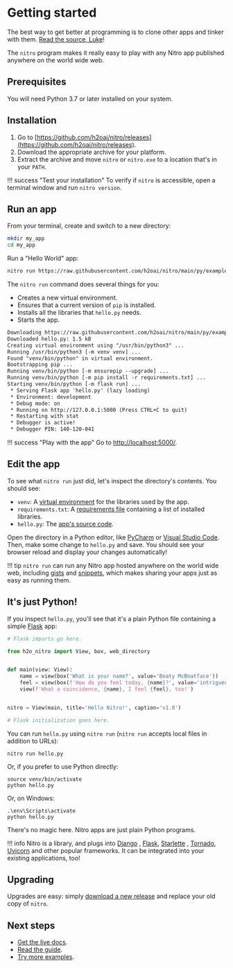 # Getting started

The best way to get better at programming is to clone other apps and tinker with them.
[Read the source, Luke](https://blog.codinghorror.com/learn-to-read-the-source-luke/)!

The `nitro` program makes it really easy to play with any Nitro app published anywhere on the world wide web.

## Prerequisites

You will need Python 3.7 or later installed on your system.

## Installation

1. Go to [https://github.com/h2oai/nitro/releases](https://github.com/h2oai/nitro/releases).
2. Download the appropriate archive for your platform.
3. Extract the archive and move `nitro` or `nitro.exe` to a location that's in your `PATH`.

!!! success "Test your installation"
    To verify if `nitro` is accessible, open a terminal window and run `nitro version`.

## Run an app

From your terminal, create and switch to a new directory:

```bash
mkdir my_app
cd my_app
```

Run a "Hello World" app:

```bash
nitro run https://raw.githubusercontent.com/h2oai/nitro/main/py/examples/hello.py
```

The `nitro run` command does several things for you:

- Creates a new virtual environment.
- Ensures that a current version of `pip` is installed.
- Installs all the libraries that `hello.py` needs.
- Starts the app.

```txt
Downloading https://raw.githubusercontent.com/h2oai/nitro/main/py/examples/hello.py
Downloaded hello.py: 1.5 kB
Creating virtual environment using "/usr/bin/python3" ...
Running /usr/bin/python3 [-m venv venv] ...
Found "venv/bin/python" in virtual environment.
Bootstrapping pip ...
Running venv/bin/python [-m ensurepip --upgrade] ...
Running venv/bin/python [-m pip install -r requirements.txt] ...
Starting venv/bin/python [-m flask run] ...
 * Serving Flask app 'hello.py' (lazy loading)
 * Environment: development
 * Debug mode: on
 * Running on http://127.0.0.1:5000 (Press CTRL+C to quit)
 * Restarting with stat
 * Debugger is active!
 * Debugger PIN: 140-120-041
```

!!! success "Play with the app"
    Go to [http://localhost:5000/](http://localhost:5000/).

## Edit the app

To see what `nitro run` just did, let's inspect the directory's contents. You should see:

- `venv`: A [virtual environment](https://docs.python.org/3/library/venv.html) for the libraries used by the app.
- `requirements.txt`: A [requirements file](https://pip.pypa.io/en/stable/user_guide/#requirements-files) containing a
  list of installed libraries.
- `hello.py`: The [app's source code](https://github.com/h2oai/nitro/blob/main/py/examples/hello.py).

Open the directory in a Python editor, like [PyCharm](https://www.jetbrains.com/pycharm/)
or [Visual Studio Code](https://code.visualstudio.com/). Then, make some change to `hello.py` and save. You should see 
your browser reload and display your changes automatically!

!!! tip
    `nitro run` can run any Nitro app hosted anywhere on the world wide web, including [gists](https://gist.github.com/) 
    and [snippets](https://gitlab.com/explore/snippets), which makes sharing your apps just as easy as running them.

## It's just Python!

If you inspect `hello.py`, you'll see that it's a plain Python file containing a
simple [Flask](https://flask.palletsprojects.com/) app:

```py
# Flask imports go here.

from h2o_nitro import View, box, web_directory


def main(view: View):
    name = view(box('What is your name?', value='Boaty McBoatface'))
    feel = view(box(f'How do you feel today, {name}?', value='intrigued'))
    view(f'What a coincidence, {name}, I feel {feel}, too!')


nitro = View(main, title='Hello Nitro!', caption='v1.0')

# Flask initialization goes here.
```

You can run `hello.py` using `nitro run` (`nitro run` accepts local files in addition to URLs):

```
nitro run hello.py
```

Or, if you prefer to use Python directly:

```
source venv/bin/activate
python hello.py
```

Or, on Windows:

```
.\env\Scripts\activate
python hello.py
```

There's no magic here. Nitro apps are just plain Python programs.

!!! info
    Nitro is a library, and plugs into [Django](https://www.djangoproject.com/)
    , [Flask](https://flask.palletsprojects.com/), [Starlette](https://www.starlette.io/)
    , [Tornado](https://www.tornadoweb.org/), [Uvicorn](https://www.uvicorn.org/) and other popular frameworks. 
    It can be integrated into your existing applications, too!

## Upgrading

Upgrades are easy: simply [download a new release](https://github.com/h2oai/nitro/releases) and replace your old copy
of `nitro`.

## Next steps

- [Get the live docs](live-docs.md).
- [Read the guide](basics.md).
- [Try more examples](examples.md).

